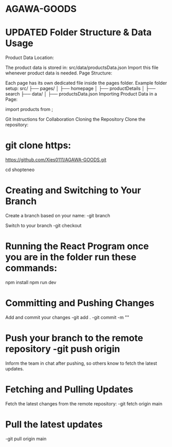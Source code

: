 # AGAWA-GOODS

# UPDATED Folder Structure & Data Usage
Product Data Location:

The product data is stored in:
src/data/productsData.json
Import this file whenever product data is needed.
Page Structure:

Each page has its own dedicated file inside the pages folder.
Example folder setup:
src/
├── pages/
│   ├── homepage
│   ├── productDetails
│   ├── search
├── data/
│   ├── productsData.json
Importing Product Data in a Page:

import products from <file location>;

Git Instructions for Collaboration
Cloning the Repository
Clone the repository:

# git clone https: 

https://github.com/Xies0111/AGAWA-GOODS.git

cd shopteneo

# Creating and Switching to Your Branch

Create a branch based on your name:
-git branch

Switch to your branch -git checkout

# Running the React Program once you are in the folder run these commands:

npm install
npm run dev

# Committing and Pushing Changes
Add and commit your changes 
-git add . 
-git commit -m ""

# Push your branch to the remote repository -git push origin

Inform the team in chat after pushing, so others know to fetch the latest updates.

# Fetching and Pulling Updates
Fetch the latest changes from the remote repository: 
-git fetch origin main

# Pull the latest updates 
-git pull origin main
